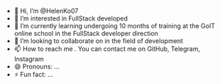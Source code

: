 - 👋 Hi, I’m @HelenKo07
- 👀 I’m interested in FullStack developed
- 🌱 I’m currently learning undergoing 10 months of training at the GoIT online school in the FullStack developer direction
- 💞️ I’m looking to collaborate on in the field of development
- 📫 How to reach me . You can contact me on GitHub, Telegram, Instagram
- 😄 Pronouns: ...
- ⚡ Fun fact: ...

<!---
HelenKo07/HelenKo07 is a ✨ special ✨ repository because its `README.md` (this file) appears on your GitHub profile.
You can click the Preview link to take a look at your changes.
--->
